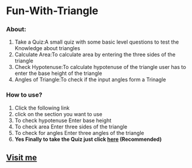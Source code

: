 # Fun-With-Triangle
### About:
1. Take a Quiz:A small quiz with some basic level questions to test the Knowledge about triangles
2. Calculate Area:To calculate area by entering the three sides of the triangle
3. Check Hypotenuse:To calculate hypotenuse of the triangle user has to enter the base height of the triangle
4. Angles of Triangle:To check if the input angles form a Trinagle
### How to use?
1. Click the following link
2. click on the section you want to use
3. To check hypotenuse Enter base height
4. To check area Enter three sides of the triangle
5. To check for angles Enter three angles of the triangle
6. **Yes Finally to take the Quiz just click [here](https://fun-withtriangle.netlify.app/Quiz/triangleQuiz.html) (Recommended)**

## [Visit me](https://fun-withtriangle.netlify.app/)

